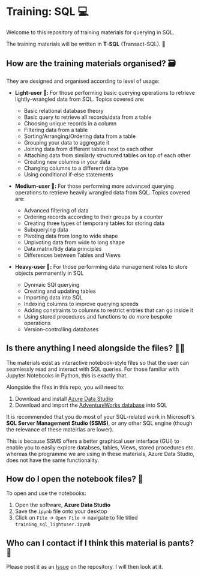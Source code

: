 ﻿# Training: SQL 💻
Welcome to this repository of training materials for querying in SQL.

The training materials will be written in **T-SQL** (Transact-SQL). 📜

## How are the training materials organised? 🗃

They are designed and organised according to level of usage:
- **Light-user 🥉:** For those performing basic querying operations to retrieve lightly-wrangled data from SQL. Topics covered are:
    + Basic relational database theory
    + Basic query to retrieve all records/data from a table
    + Choosing unique records in a column
    + Filtering data from a table
    + Sorting/Arranging/Ordering data from a table
    + Grouping your data to aggregate it
    + Joining data from different tables next to each other
    + Attaching data from similarly structured tables on top of each other
    + Creating new columns in your data
    + Changing columns to a different data type
    + Using conditional if-else statements

- **Medium-user 🥈:** For those performing more advanced querying operations to retrieve heavily wrangled data from SQL. Topics covered are:
    + Advanced filtering of data
    + Ordering records according to their groups by a counter
    + Creating three types of temporary tables for storing data
    + Subquerying data
    + Pivoting data from long to wide shape
    + Unpivoting data from wide to long shape
    + Data matrix/tidy data principles
    + Differences between Tables and Views

- **Heavy-user 🥇:** For those perforrming data management roles to store objects permanently in SQL
    + Dynmaic SQl querying
    + Creating and updating tables
    + Importing data into SQL
    + Indexing columns to improve querying speeds
    + Adding constraints to columns to restrict entries that can go inside it
    + Using stored procedures and functions to do more bespoke operations
    + Version-controlling databases 

## Is there anything I need alongside the files? 👀🧠
The materials exist as interactive notebook-style files so that the user can seamlessly read and interact with SQL queries. For those familiar with Jupyter Notebooks in Python, this is exactly that.

Alongside the files in this repo, you will need to: 

1. Download and install [Azure Data Studio](https://docs.microsoft.com/en-us/sql/azure-data-studio/download?view=sql-server-ver15) 
1. Download and import the [AdventureWorks database](https://docs.microsoft.com/en-us/sql/samples/adventureworks-install-configure?view=sql-server-ver15) into SQL

It is recommended that you do most of your SQL-related work in Microsoft's **SQL Server Management Studio (SSMS)**, or any other SQL engine (though the relevance of these mateirlas are lower).

This is because SSMS offers a better graphical user interface (GUI) to enable you to easily explore databses, tables, Views, stored procedures etc. whereas the programme we are using in these materials, Azure Data Studio, does not have the same functionality.

## How do I open the notebook files? 📖
To open and use the notebooks:
    
1. Open the software, **Azure Data Studio**
1. Save the `ipynb` file onto your desktop
1. Click on `File` -> `Open File` -> navigate to file titled `training_sql_lightuser.ipynb`


## Who can I contact if I think this material is pants? 👖
Please post it as an [Issue](https://github.com/avisionh/Training-SQL/issues) on the repository. I will then look at it.